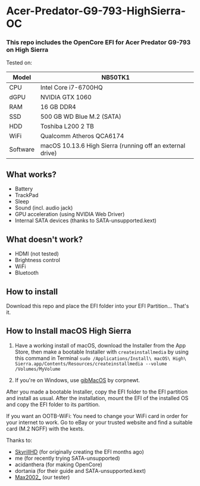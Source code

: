 # Acer-Predator-G9-793-HighSierra-OC
 
 ### This repo includes the OpenCore EFI for Acer Predator G9-793 on High Sierra

Tested on:

Model | NB50TK1
------------- | ---------------
CPU | Intel Core i7-6700HQ
dGPU | NVIDIA GTX 1060
RAM | 16 GB DDR4
SSD | 500 GB WD Blue M.2 (SATA)
HDD | Toshiba L200 2 TB
WiFi | Qualcomm Atheros QCA6174
Software | macOS 10.13.6 High Sierra (running off an external drive)

## What works?

* Battery
* TrackPad
* Sleep
* Sound (incl. audio jack)
* GPU acceleration (using NVIDIA Web Driver)
* Internal SATA devices (thanks to SATA-unsupported.kext)

## What doesn't work?

* HDMI (not tested)
* Brightness control
* WiFi
* Bluetooth

## How to install

Download this repo and place the EFI folder into your EFI Partition... That's it.

## How to Install macOS High Sierra

1. Have a working install of macOS, download the Installer from the App Store, then make a bootable Installer with `createinstallmedia` by using this command in Terminal `sudo /Applications/Install\ macOS\ High\ Sierra.app/Contents/Resources/createinstallmedia --volume /Volumes/MyVolume`

2. If you're on Windows, use [gibMacOS](https://github.com/corpnewt/gibMacOS) by corpnewt.

After you made a bootable Installer, copy the EFI folder to the EFI partition and install as usual. After the installation, mount the EFI of the installed OS and copy the EFI folder to its partition.

If you want an OOTB-WiFi: You need to change your WiFi card in order for your internet to work. Go to eBay or your trusted website and find a suitable card (M.2 NGFF) with the kexts.

Thanks to:

- [SkyrillHD](https://github.com/SkyrilHD) (for originally creating the EFI months ago)
- me (for recently trying SATA-unsupported)
- acidanthera (for making OpenCore)
- dortania (for their guide and SATA-unsupported.kext)
- [Max2002_](https://twitter.com/max2002_) (our tester)
